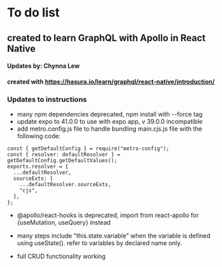 # To do list 

## created to learn GraphQL with Apollo in React Native

#### Updates by: Chynna Lew

#### created with https://hasura.io/learn/graphql/react-native/introduction/

### Updates to instructions

- many npm dependencies deprecated, npm install with --force tag
- update expo to 41.0.0 to use with expo app, v 39.0.0 incompatible
- add metro.config.js file to handle bundling main.cjs.js file with the following code: 
```
const { getDefaultConfig } = require("metro-config");
const { resolver: defaultResolver } = getDefaultConfig.getDefaultValues();
exports.resolver = {
  ...defaultResolver,
  sourceExts: [
    ...defaultResolver.sourceExts,
    "cjs",
  ],
};
```
- @apollo/react-hooks is deprecated, import from react-apollo for {useMutation, useQuery} instead
- many steps include "this.state.variable" when the variable is defined using useState(). refer to variables by declared name only.

- full CRUD functionality working